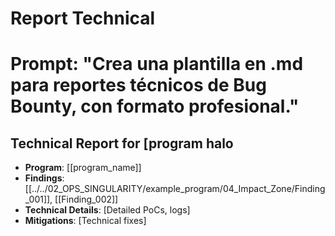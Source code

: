 # Report Technical
# Prompt: "Crea una plantilla en .md para reportes técnicos de Bug Bounty, con formato profesional."

## Technical Report for [program halo
- **Program**: [[program_name]]
- **Findings**: [[../../02_OPS_SINGULARITY/example_program/04_Impact_Zone/Finding_001]], [[Finding_002]]
- **Technical Details**: [Detailed PoCs, logs]
- **Mitigations**: [Technical fixes]
